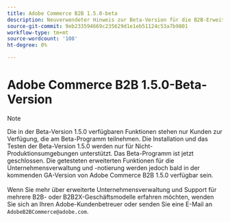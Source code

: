 ```yaml
---
title: Adobe Commerce B2B 1.5.0-beta
description: Neuverwendeter Hinweis zur Beta-Version für die B2B-Erweiterung
source-git-commit: 9eb233594669c235629d1e1eb51124c53a7b9801
workflow-type: tm+mt
source-wordcount: '108'
ht-degree: 0%

---
```


# Adobe Commerce B2B 1.5.0-Beta-Version

>[!NOTE]
>
>Die in der Beta-Version 1.5.0 verfügbaren Funktionen stehen nur Kunden zur Verfügung, die am Beta-Programm teilnehmen. Die Installation und das Testen der Beta-Version 1.5.0 werden nur für Nicht-Produktionsumgebungen unterstützt. Das Beta-Programm ist jetzt geschlossen. Die getesteten erweiterten Funktionen für die Unternehmensverwaltung und -notierung werden jedoch bald in der kommenden GA-Version von Adobe Commerce B2B 1.5.0 verfügbar sein.<br><br>Wenn Sie mehr über erweiterte Unternehmensverwaltung und Support für mehrere B2B- oder B2B2X-Geschäftsmodelle erfahren möchten, wenden Sie sich an Ihren Adobe-Kundenbetreuer oder senden Sie eine E-Mail an `AdobeB2BCommerce@adobe.com`.
